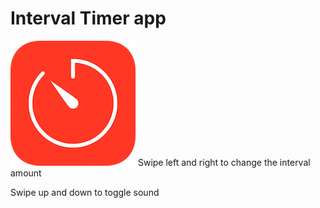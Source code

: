 # Interval Timer app

![icon](icon.png)
Swipe left and right to change the interval amount

Swipe up and down to toggle sound
